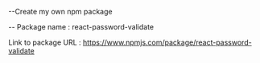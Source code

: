 --Create my own npm package

-- Package name : react-password-validate

Link to package URL : https://www.npmjs.com/package/react-password-validate
